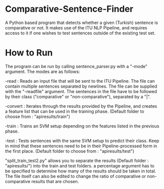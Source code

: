 # Comparative-Sentence-Finder
A Python based program that detects whether a given (Turkish) sentence is comparative or not. It makes use of the ITU NLP Pipeline, and requires access to it if one wishes to test sentences outside of the existing test set.

# How to Run
The program can be run by calling sentence_parser.py with a "-mode" argument. The modes are as follows:

-read : Reads an input file that will be sent to the ITU Pipeline. The file can contain multiple sentences separated by newlines. The file can be supplied with the "-readfile" argument. The sentences in the file have to be followed by their class ("comparative" or "non-comparative"), separated by a "|".

-convert : Iterates through the results provided by the Pipeline, and creates a feature list that can be used in the training phase. (Default folder to choose from : "apiresults/train")

-train : Trains an SVM setup depending on the features listed in the previous phase.

-test : Tests sentences with the same SVM setup to predict their class. Keep in mind that these sentences need to be in their Pipeline-processed form in the first place. (Default folder to choose from : "apiresults/test")


"split_train_test2.py" allows you to separate the results (Default folder : "apiresults/") into the train and test folders. a percentage argument has to be specified to determine how many of the results should be taken in total. The file itself can also be edited to change the ratio of comparative or non-comparative results that are chosen.
